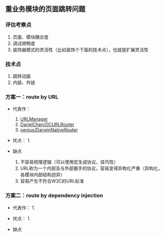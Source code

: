 ## 重业务模块的页面跳转问题

### 评估考察点

  1. 页面、模块耦合度
  2. 调试顺畅度
  3. 装饰器模式的灵活性（比如装饰个下面的技术点），也就是扩展灵活性

### 技术点

  1. 跳转动画
  2. 内链、外链

### 方案一：route by URL

  * 代表作：
    1. [URLManager](https://github.com/gaosboy/urlmanager)
    2. [DarielChen/DCURLRouter](https://github.com/DarielChen/DCURLRouter)
    3. [oenius/DarwinNativeRouter](https://github.com/oenius/DarwinNativeRouter)

  * 优点：
    1.

  * 缺点
    1. 不容易梳理逻辑（可以使用宏生成协议，技巧性）
    2. URL称为一个内部及与外部握手的协议，容易变得异构化严重（异构化，各模块内部结构迥异）
    3. 容易产生不符合W3C的URL标准

### 方案二：route by dependency injection

  * 代表作：
    1.

  * 优点：
    1.

  * 缺点
